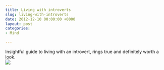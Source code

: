 ```yaml
---
title: Living with introverts
slug: living-with-introverts
date: 2012-12-10 00:00:00 +0000
layout: post
categories: 
- Mind

---
```

Insightful guide to living with an introvert, rings true and definitely worth a look.  
![][williampickup]

[williampickup]: https://media.publit.io/file/how-to-live-with-introverts-by-romanjones-d4tfoyo.jpg

